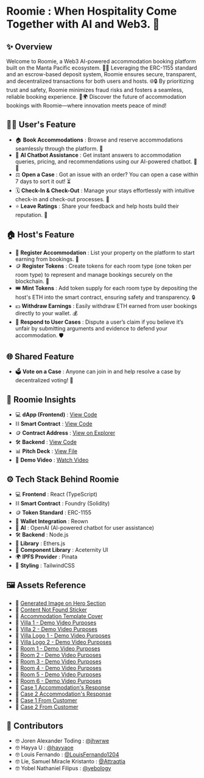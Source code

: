 # Roomie : When Hospitality Come Together with AI and Web3. 🚀

## ✨ Overview
Welcome to Roomie, a Web3 AI-powered accommodation booking platform built on the Manta Pacific ecosystem. 🏡✨ Leveraging the ERC-1155 standard and an escrow-based deposit system, Roomie ensures secure, transparent, and decentralized transactions for both users and hosts. 🌐🔒 By prioritizing trust and safety, Roomie minimizes fraud risks and fosters a seamless, reliable booking experience. 🚀🌍 Discover the future of accommodation bookings with Roomie—where innovation meets peace of mind!

## 🧑‍💻 User's Feature
- 🏠 **Book Accommodations** : Browse and reserve accommodations seamlessly through the platform. 🌟
- 🤖 **AI Chatbot Assistance** : Get instant answers to accommodation queries, pricing, and recommendations using our AI-powered chatbot. 🧠💬
- ⚖️ **Open a Case** : Got an issue with an order? You can open a case within 7 days to sort it out! ⏳
- 🗓 **Check-In & Check-Out** : Manage your stays effortlessly with intuitive check-in and check-out processes. 📎️
- ⭐ **Leave Ratings** : Share your feedback and help hosts build their reputation. 📝

## 🏠 Host's Feature
- 🏡 **Register Accommodation** : List your property on the platform to start earning from bookings. 🏢
- 🪙 **Register Tokens** : Create tokens for each room type (one token per room type) to represent and manage bookings securely on the blockchain. 🌟
- 🎟️ **Mint Tokens** : Add token supply for each room type by depositing the host's ETH into the smart contract, ensuring safety and transparency. 🔒
- 💵 **Withdraw Earnings** : Easily withdraw ETH earned from user bookings directly to your wallet. 💰
- 📝 **Respond to User Cases** : Dispute a user’s claim if you believe it’s unfair by submitting arguments and evidence to defend your accommodation. 🛡️

## 🌐 Shared Feature
- 🗳️ **Vote on a Case** : Anyone can join in and help resolve a case by decentralized voting! 🤝

## 🚀 Roomie Insights
- 💻 **dApp (Frontend)** : [View Code](https://github.com/LouisFernando1204/roomie-dapp.git)
- ⛓️ **Smart Contract** : [View Code](https://github.com/yebology/roomie-smartcontract.git)
- 🪙 **Contract Address** : [View on Explorer](https://pacific-explorer.sepolia-testnet.manta.network/address/0xB85C25cA53ca0f8fd426ba4Ce11249f8fbD4F22e)
- 🛠️ **Backend** : [View Code](https://github.com/LouisFernando1204/roomie-backend.git)
- 📊 **Pitch Deck** : [View File](https://docs.google.com/presentation/d/1Uv2Xuxt6KHgJYWP_pyXEXAGMJSzZzG4jvSRbpJcg0ks/edit)
- 🎥 **Demo Video** : [Watch Video](https://drive.google.com/file/d/1PGK33ceShZKK8DBUHsV1FNDhhbFvvlX9/view?usp=sharing)

## ⚙️ Tech Stack Behind Roomie
- 💻 **Frontend** : React (TypeScript)  
- ⛓️ **Smart Contract** : Foundry (Solidity)  
- 🪙 **Token Standard** : ERC-1155
- 💼 **Wallet Integration** : Reown
- 🤖 **AI** : OpenAI (AI-powered chatbot for user assistance)
- 🛠️ **Backend** : Node.js
- 🔗 **Library** : Ethers.js  
- 🧹 **Component Library** : Aceternity UI  
- 🌍 **IPFS Provider** : Pinata  
- 🎨 **Styling** : TailwindCSS  

## 🖼️ Assets Reference
- 📢 [Generated Image on Hero Section](https://perchance.org/ai-photo-generator)
- 📢 [Content Not Found Sticker](https://www.flaticon.com/free-sticker/not-found_13725483?term=not+found&page=1&position=1&origin=search&related_id=13725483)
- 📢 [Accommodation Template Cover](https://images.unsplash.com/photo-1449844908441-8829872d2607?crop=entropy&cs=tinysrgb&fit=max&fm=jpg&ixid=M3w0NzEyNjZ8MHwxfHNlYXJjaHw2fHxob21lfGVufDB8MHx8fDE3MTA0MDE1NDZ8MA&ixlib=rb-4.0.3&q=80&w=1080)
- 📢 [Villa 1 - Demo Video Purposes](https://unsplash.com/photos/white-and-brown-concrete-building-under-blue-sky-during-daytime-_TPTXZd9mOo)
- 📢 [Villa 2 - Demo Video Purposes](https://unsplash.com/photos/white-building-photographt-MXbM1NrRqtI)
- 📢 [Villa Logo 1 - Demo Video Purposes](https://unsplash.com/photos/text-MRjjcDIk3Gw)
- 📢 [Villa Logo 2 - Demo Video Purposes](https://unsplash.com/photos/a-blue-bird-statue-on-top-of-a-building-Vby313ge5PE)
- 📢 [Room 1 - Demo Video Purposes](https://unsplash.com/photos/brown-wooden-framed-yellow-padded-chair-_HqHX3LBN18)
- 📢 [Room 2 - Demo Video Purposes](https://unsplash.com/photos/white-wooden-coffee-table-near-white-sofa-WgkA3CSFrjc)
- 📢 [Room 3 - Demo Video Purposes](https://unsplash.com/photos/silver-imac-turned-off-on-white-wooden-desk-oTJ92KUXHls)
- 📢 [Room 4 - Demo Video Purposes](https://unsplash.com/photos/tidy-room-filled-with-furnitures-gREquCUXQLI)
- 📢 [Room 5 - Demo Video Purposes](https://unsplash.com/photos/two-green-and-white-pillows-on-empty-bed-w1RE0lBbREo)
- 📢 [Room 6 - Demo Video Purposes](https://unsplash.com/photos/quilted-white-comforter-R-w5Q-4Mqm0)
- 📢 [Case 1 Accommodation's Response](https://encrypted-tbn0.gstatic.com/images?q=tbn:ANd9GcRlYFPI2JH6CDZjnG9Hx0njhOV8tMDLlhJ-5w&s)
- 📢 [Case 2 Accommodation's Response](https://imgs.search.brave.com/bA2UKcfox3exvA6CG1TXGjJBUAg8cKraMF6smcDRl7k/rs:fit:860:0:0:0/g:ce/aHR0cHM6Ly9hc3Nl/dC5rb21wYXMuY29t/L2Nyb3BzL2JBNWdR/UTNSZ2Zhc0ZSTmpq/aVBobUpJaVF6Yz0v/MHgwOjEwMDB4NjY3/LzQ5MHgzMjYvZGF0/YS9waG90by8yMDIy/LzA0LzE5LzYyNWU2/ZWE3YWFiNWEuanBn)
- 📢 [Case 1 From Customer](https://imgs.search.brave.com/T0Ka9WOLHPv5itYBeXU1j_z3yAZetip47keuMNn0Ork/rs:fit:860:0:0:0/g:ce/aHR0cHM6Ly9oaW1h/bGF5YWFiYWRpLmNv/bS93cC1jb250ZW50/L3VwbG9hZHMvMjAy/Mi8wMS9LYWNhLVJ1/bWFoLVBlY2FoLS5q/cGc)
- 📢 [Case 2 From Customer](https://imgs.search.brave.com/g97BDIdj1TqQH3n0QT638Csdll191uSqj39lmE-lodE/rs:fit:860:0:0:0/g:ce/aHR0cHM6Ly9jZG4u/cGl4YWJheS5jb20v/cGhvdG8vMjAxMy8w/Mi8yMC8wNy8yMS9j/aWdhcmV0dGVzLTgz/NTcxX18zNDAuanBn)

## 🤝 Contributors
- 🤓 Joren Alexander Toding : [@jhwrwe](https://github.com/jhwrwe)
- 🤓 Hayya U : [@hayyaoe](https://github.com/hayyaoe)
- 🤓 Louis Fernando : [@LouisFernando1204](https://github.com/LouisFernando1204)
- 🤓 Lie, Samuel Miracle Kristanto : [@Attraqtia](https://github.com/Attraqtia)
- 🤓 Yobel Nathaniel Filipus : [@yebology](https://github.com/yebology)
